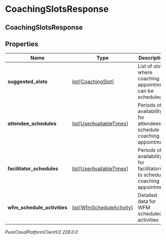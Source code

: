 # CoachingSlotsResponse

## CoachingSlotsResponse

## Properties

|Name | Type | Description | Notes|
|------------ | ------------- | ------------- | -------------|
| **suggested_slots** | [list[CoachingSlot]](CoachingSlot) | List of slots where coaching appointment can be scheduled | [optional] |
| **attendee_schedules** | [list[UserAvailableTimes]](UserAvailableTimes) | Periods of availability for attendees to schedule coaching appointment | [optional] |
| **facilitator_schedules** | [list[UserAvailableTimes]](UserAvailableTimes) | Periods of availability for facilitators to schedule coaching appointment | [optional] |
| **wfm_schedule_activities** | [list[WfmScheduleActivity]](WfmScheduleActivity) | Detailed data for WFM scheduled activities | [optional] |



_PureCloudPlatformClientV2 228.0.0_
